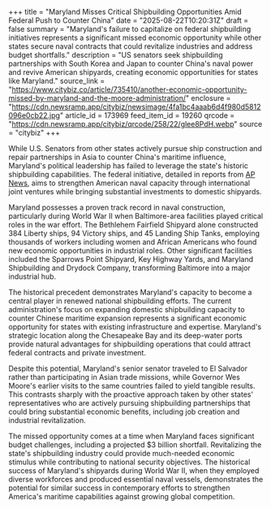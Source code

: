 +++
title = "Maryland Misses Critical Shipbuilding Opportunities Amid Federal Push to Counter China"
date = "2025-08-22T10:20:31Z"
draft = false
summary = "Maryland's failure to capitalize on federal shipbuilding initiatives represents a significant missed economic opportunity while other states secure naval contracts that could revitalize industries and address budget shortfalls."
description = "US senators seek shipbuilding partnerships with South Korea and Japan to counter China's naval power and revive American shipyards, creating economic opportunities for states like Maryland."
source_link = "https://www.citybiz.co/article/735410/another-economic-opportunity-missed-by-maryland-and-the-moore-administration/"
enclosure = "https://cdn.newsramp.app/citybiz/newsimage/4fa1bc4aaab6d4f980d5812096e0cb22.jpg"
article_id = 173969
feed_item_id = 19260
qrcode = "https://cdn.newsramp.app/citybiz/qrcode/258/22/glee8PdH.webp"
source = "citybiz"
+++

<p>While U.S. Senators from other states actively pursue ship construction and repair partnerships in Asia to counter China's maritime influence, Maryland's political leadership has failed to leverage the state's historic shipbuilding capabilities. The federal initiative, detailed in reports from <a href="https://apnews.com" rel="nofollow" target="_blank">AP News</a>, aims to strengthen American naval capacity through international joint ventures while bringing substantial investments to domestic shipyards.</p><p>Maryland possesses a proven track record in naval construction, particularly during World War II when Baltimore-area facilities played critical roles in the war effort. The Bethlehem Fairfield Shipyard alone constructed 384 Liberty ships, 94 Victory ships, and 45 Landing Ship Tanks, employing thousands of workers including women and African Americans who found new economic opportunities in industrial roles. Other significant facilities included the Sparrows Point Shipyard, Key Highway Yards, and Maryland Shipbuilding and Drydock Company, transforming Baltimore into a major industrial hub.</p><p>The historical precedent demonstrates Maryland's capacity to become a central player in renewed national shipbuilding efforts. The current administration's focus on expanding domestic shipbuilding capacity to counter Chinese maritime expansion represents a significant economic opportunity for states with existing infrastructure and expertise. Maryland's strategic location along the Chesapeake Bay and its deep-water ports provide natural advantages for shipbuilding operations that could attract federal contracts and private investment.</p><p>Despite this potential, Maryland's senior senator traveled to El Salvador rather than participating in Asian trade missions, while Governor Wes Moore's earlier visits to the same countries failed to yield tangible results. This contrasts sharply with the proactive approach taken by other states' representatives who are actively pursuing shipbuilding partnerships that could bring substantial economic benefits, including job creation and industrial revitalization.</p><p>The missed opportunity comes at a time when Maryland faces significant budget challenges, including a projected $3 billion shortfall. Revitalizing the state's shipbuilding industry could provide much-needed economic stimulus while contributing to national security objectives. The historical success of Maryland's shipyards during World War II, when they employed diverse workforces and produced essential naval vessels, demonstrates the potential for similar success in contemporary efforts to strengthen America's maritime capabilities against growing global competition.</p>